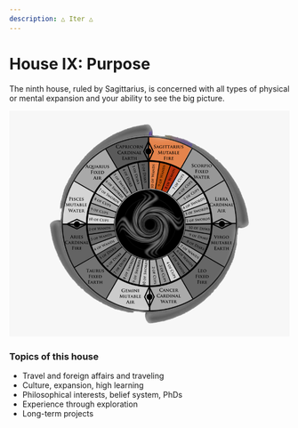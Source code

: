 ```yaml
---
description: △ Iter △
---
```


# House IX: Purpose

The ninth house, ruled by Sagittarius, is concerned with all types of physical or mental expansion and your ability to see the big picture.

![](../../../.gitbook/assets/sag.png)

### Topics of this house

* Travel and foreign affairs and traveling
* Culture, expansion, high learning
* Philosophical interests, belief system, PhDs
* Experience through exploration
* Long-term projects




